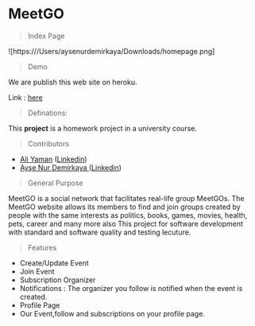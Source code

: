 # MeetGO

> Index Page

![https:///Users/aysenurdemirkaya/Downloads/homepage.png]

> Demo

We are publish this web site on heroku.

Link : <a href="https://meetgoo.herokuapp.com/">here</a>

> Definations:

This <b>project</b> is a homework project in a university course.

> Contributors 

* <a href="https://github.com/AliYmn">Ali Yaman</a> (<a href="https://www.linkedin.com/in/aliyaman/">Linkedin</a>)
* <a href="https://github.com/aysenurdemirkaya">Ayşe Nur Demirkaya </a>(<a href="https://www.linkedin.com/in/ay%C5%9Fe-nur-demirkaya-4a438418a/?originalSubdomain=tr">Linkedin</a>)

> General Purpose 

MeetGO is a social network that facilitates real-life group MeetGOs. The MeetGO website allows its members to find and join groups created by people with the same interests as politics, books, games, movies, health, pets, career and many more also This project for software development with standard and software quality and testing lecuture.

> Features

* Create/Update Event
* Join Event
* Subscription Organizer
* Notifications : The organizer you follow is notified when the event is created.
* Profile Page
* Our Event,follow and subscriptions on your profile page.


